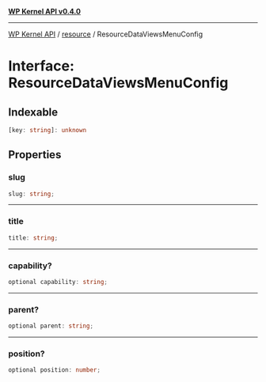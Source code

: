 [**WP Kernel API v0.4.0**](../../README.md)

---

[WP Kernel API](../../README.md) / [resource](../README.md) / ResourceDataViewsMenuConfig

# Interface: ResourceDataViewsMenuConfig

## Indexable

```ts
[key: string]: unknown
```

## Properties

### slug

```ts
slug: string;
```

---

### title

```ts
title: string;
```

---

### capability?

```ts
optional capability: string;
```

---

### parent?

```ts
optional parent: string;
```

---

### position?

```ts
optional position: number;
```
